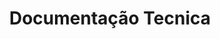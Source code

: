 ---
layout              : page
title               : "Documentação Tecnica"
subheadline         : "ToDo-List &amp; Ideas"
teaser              : ""
header:
   image_fullwidth  : "header_roadmap_3.jpg"
permalink           : "/documentação-tecnica/"
---